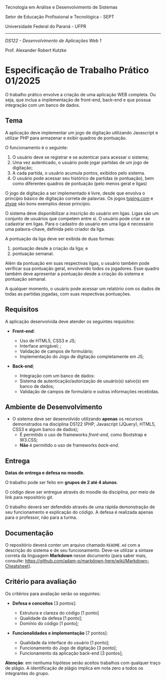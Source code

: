 Tecnologia em Análise e Desenvolvimento de Sistemas

Setor de Educação Profissional e Tecnológica - SEPT

Universidade Federal do Paraná - UFPR

---

*DS122 - Desenvolvimento de Aplicações Web 1*

Prof. Alexander Robert Kutzke

# Especificação de Trabalho Prático 01/2025

O trabalho prático envolve a criação de uma aplicação WEB completa. Ou seja,
que inclua a implementação de front-end, back-end e que possua integração com 
um banco de dados.

## Tema

A aplicação deve implementar um jogo de digitação utilizando Javascript e utilizar PHP para armazenar e exibir quadros de pontuação.

O funcionamento é o seguinte:

1. O usuário deve se registrar e se autenticar para acessar o sistema;
2. Uma vez autenticado, o usuário pode jogar partidas de um jogo de digitação;
3. A cada partida, o usuário acumula pontos, exibidos pelo sistema.
4. O usuário pode acessar seu histórico de partidas (e pontuação), bem como diferentes quadros de pontuação (pelo menos geral e ligas)

O jogo de digitação a ser implementado é livre, desde que envolva o princípio básico de digitação correta de palavras. Os jogos [typing.com](https://www.typing.com/student/lesson/333/skill-builder) e [ztype](https://zty.pe/) são bons exemplos desse princípio.

O sistema deve disponibilizar a inscrição do usuário em ligas. Ligas são um conjunto de usuários que competem entre si.
O usuário pode criar e se cadastrar em ligas. Para o cadastro do usuário em uma liga é necessário uma palavra-chave, definida pelo criador da liga.

A pontuação da liga deve ser exibida de duas formas: 

1) pontuação desde a criação da liga; e 
2) pontuação semanal.

Além da pontuação em suas respectivas ligas, o usuário também pode verificar sua pontuação geral, envolvendo todos os jogadores. Esse quadro também deve apresentar a pontuação desde a criação do sistema e pontuação semanal.

A qualquer momento, o usuário pode acessar um relatório com os dados de todas as partidas jogadas, com suas respectivas pontuações.


## Requisitos

A aplicação desenvolvida deve atender os seguintes requisitos:

* **Front-end**:
  * Uso de HTML5, CSS3 e JS;
  * Interface amigável; ;
  * Validação de campos de formulário;
  * Implementação do Jogo de digitação completamente em JS;

* **Back-end**;
  * Integração com um banco de dados:
  * Sistema de autenticação/autorização de usuário(s) salvo(s) em banco de dados;
  * Validação de campos de formulário e outras informações recebidas.

## Ambiente de Desenvolvimento

* O sistema deve ser desenvolvido utilizando **apenas** os recursos demonstrados
na disciplina DS122 (PHP, Javascript (JQuery), HTML5, CSS3 e algum banco de dados);
  * É permitido o uso de frameworks *front-end*, como Bootstrap e W3.CSS;
  * **Não** é permitido o uso de frameworks *back-end*.

## Entrega

**Datas de entrega e defesa no moodle**.

O trabalho pode ser feito em **grupos de 2 até 4 alunos**.

O código deve ser entregue através do moodle da disciplina, por meio de link para repositório git.

O trabalho deverá ser defendido através de uma rápida demonstração de seu funcionamento e explicação do código.
A defesa é realizada apenas para o professor, não para a turma.

## Documentação

O repositório deverá conter um arquivo chamado `README.md` com a descrição
do sistema e de seu funcionamento. Deve-se utilizar a sintaxe correta da
linguagem **Markdown** nesse documento (para saber mais, consulte: <https://github.com/adam-p/markdown-here/wiki/Markdown-Cheatsheet>).

## Critério para avaliação

Os critérios para avaliação serão os seguintes:

 * **Defesa e conceitos** [3 pontos]:
    * Estrutura e clareza do código [1 ponto]
    * Qualidade da defesa [1 ponto];
    * Domínio do código [1 ponto];

 * **Funcionalidades e implementação** [7 pontos]:
    * Qualidade da interface do usuário [1 ponto];
    * Funcionamento do Jogo de digitação [3 ponto];
    * Funcionamento da aplicação back-end [3 pontos];

**Atenção**: em nenhuma hipótese serão aceitos trabalhos com qualquer traço de plágio. A identificação de plágio implica em nota zero a todos os integrantes do grupo.
